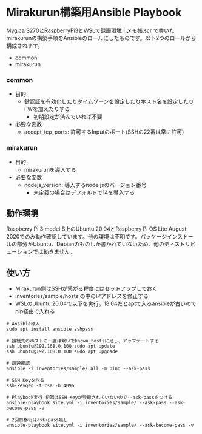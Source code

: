 # Mirakurun構築用Ansible Playbook

[Mygica S270とRaspberryPi3とWSLで録画環境 | メモ帳.scr](https://maeda577.github.io/2020/08/23/s270.html) で書いたmirakurunの構築手順をAnsibleのロールにしたものです。以下2つのロールから構成されます。
* common
* mirakurun

### common
* 目的
    * 鍵認証を有効化したりタイムゾーンを設定したりホスト名を設定したりFWを加えたりする
        * 初期設定が済んでいれば不要
* 必要な変数
    * accept_tcp_ports: 許可するInputのポート(SSHの22番は常に許可)

### mirakurun
* 目的
    * mirakurunを導入する
* 必要な変数
    * nodejs_version: 導入するnode.jsのバージョン番号
        * 未定義の場合はデフォルトで14を導入する

動作環境
-----------------------
Raspberry Pi 3 model B上のUbuntu 20.04とRaspberry Pi OS Lite August 2020でのみ動作確認しています。他の環境は不明です。パッケージインストールの部分がUbuntu、Debianのものしか書かれていないため、他のディストリビューションでは動きません。

使い方
-----------------------
* Mirakurun側はSSHが繋がる程度にはセットアップしておく
* inventories/sample/hosts の中のIPアドレスを修正する
* WSLのUbuntu 20.04で以下を実行。18.04だとaptで入るansibleが古いのでpip経由で入れる
``` shell
# Ansible導入
sudo apt install ansible sshpass

# 接続先のホストに一度は繋いでknown_hostsに足し、アップデートする
ssh ubuntu@192.168.0.100 sudo apt update
ssh ubuntu@192.168.0.100 sudo apt upgrade

# 疎通確認
ansible -i inventories/sample/ all -m ping --ask-pass

# SSH Keyを作る
ssh-keygen -t rsa -b 4096

# Playbook実行 初回はSSH Keyが登録されていないので--ask-passをつける
ansible-playbook site.yml -i inventories/sample/ --ask-pass --ask-become-pass -v

# 2回目移行はask-pass無し
ansible-playbook site.yml -i inventories/sample/ --ask-become-pass -v
```
